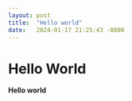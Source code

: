 ```yaml
---
layout: post
title:  "Hello world"
date:   2024-01-17 21:25:43 -0800
---
```


# Hello World

**Hello world**

